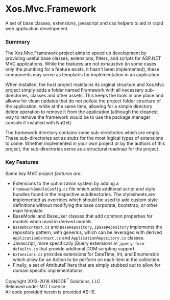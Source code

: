 <h1>Xos.Mvc.Framework</h1>

<p>
A set of base classes, extensions, javascript and css helpers to aid in rapid web application development.
</p>

<h3>Summary</h3>
<p>
The Xos.Mvc.Framework project aims to speed up development by providing useful base classes, extensions, filters, and scripts for ASP.NET MVC applications. While the features are not exhaustive (in some cases only the plumbing for a feature exists, it hasn't been implemented), these components may serve as templates for implementation in an application.
</p>
<p>
When installed, the host project maintains its orginal structure and Xos.Mvc project simply adds a folder named Framework with all necessary sub-directories, classes and other assets. This keeps the tools in one place and alloww for clean updates that do not pollute the project folder structure of the application, while at the same time, allowing for a simple directory delete operation to remove it from the application (although the cleanest way to remove the framework would be to use the package manager console if installed with NuGet).
</p>
<p>
The framework directory contains some sub-directories which are empty. These sub-directories act as stubs for the most logical types of extensions to come. Whether implemented in your own project or by the authors of this project, the sub-directories serve as a structural roadmap for the project.
</p>

<h3>Key Features</h3>

<em>Some key MVC project features are:</em>
<ul>
  <li>
    Extensions to the optimization system by adding a <code>FrameworkBundleConfig.cs</code> file which adds additonal script and style bundles found
    in the respective subdirectories. The stylesheets are implemented as overrides which should be used to add custom style definitions
    without modifying the base corporate, bootstrap, or other main template.<br />
  </li>
  <li>
    BaseModel and BaseUser classes that add common properties for models when used in derived models.<br />
  </li>
  <li>
    <code>BaseDbContext.cs</code> and <code>BaseRepository<T></code>, <code>IBaseRepository<T></code> implements the repository pattern, with generics, which can be leveraged
    with derived <code>ApplicationContext.cs</code> and <code>ApplicationRepository.cs</code> classes.<br />
   </li>
   <li>
     Javascript, more specifically jQuery extensions in <code>jquery-form-defaults.js</code> that provide additonal DOM scripting support.<br />
    </li>
    <li>
      <code>Extensions.cs</code> provides extensions for DateTime, int, and Enumerable<T> which allow for an Action to be perform on each item in the collection.<br />
    </li>
    <li>
      Finally, a set of AttributeFilters that are simply stubbed out to allow for domain specific implementations.<br />
    </li>
  </ul>

<p>
  Copyright 2013-2018 XNODE<sup>&trade;</sup> Solutions, LLC<br />
  Released under MIT License<br />
  All code provided herein is provided AS-IS.<br />
</p>
